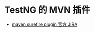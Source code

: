 # TestNG 的 MVN 插件
* [maven surefire plugin 官方 JIRA](https://issues.apache.org/jira/projects/SUREFIRE)

